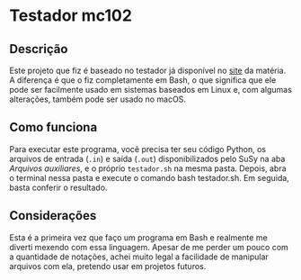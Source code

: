 # Testador mc102
## Descrição
Este projeto que fiz é baseado no testador já disponível no [site](https://ic.unicamp.br/~mc102/) da matéria. A diferença é que o fiz completamente em Bash, o que significa que ele pode ser facilmente usado em sistemas baseados em Linux e, com algumas alterações, também pode ser usado no macOS.

## Como funciona
Para executar este programa, você precisa ter seu código Python, os arquivos de entrada (`.in`) e saída (`.out`) disponibilizados pelo SuSy na aba *Arquivos auxiliares*, e o próprio `testador.sh` na mesma pasta. Depois, abra o terminal nessa pasta e execute o comando bash testador.sh. Em seguida, basta conferir o resultado.

## Considerações
Esta é a primeira vez que faço um programa em Bash e realmente me diverti mexendo com essa linguagem. Apesar de me perder um pouco com a quantidade de notações, achei muito legal a facilidade de manipular arquivos com ela, pretendo usar em projetos futuros.